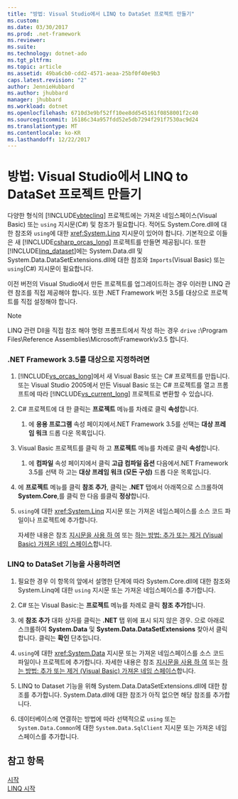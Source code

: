 ```yaml
---
title: "방법: Visual Studio에서 LINQ to DataSet 프로젝트 만들기"
ms.custom: 
ms.date: 03/30/2017
ms.prod: .net-framework
ms.reviewer: 
ms.suite: 
ms.technology: dotnet-ado
ms.tgt_pltfrm: 
ms.topic: article
ms.assetid: 49ba6cb0-cdd2-4571-aeaa-25bf0f40e9b3
caps.latest.revision: "2"
author: JennieHubbard
ms.author: jhubbard
manager: jhubbard
ms.workload: dotnet
ms.openlocfilehash: 6710d3e9bf52ff10ee8dd545161f0858001f2c40
ms.sourcegitcommit: 16186c34a957fdd52e5db7294f291f7530ac9d24
ms.translationtype: MT
ms.contentlocale: ko-KR
ms.lasthandoff: 12/22/2017
---
```

# <a name="how-to-create-a-linq-to-dataset-project-in-visual-studio"></a>방법: Visual Studio에서 LINQ to DataSet 프로젝트 만들기
다양한 형식의 [!INCLUDE[vbteclinq](../../../../includes/vbteclinq-md.md)] 프로젝트에는 가져온 네임스페이스(Visual Basic) 또는 `using` 지시문(C#) 및 참조가 필요합니다. 적어도 System.Core.dll에 대한 참조와 `using`에 대한 <xref:System.Linq> 지시문이 있어야 합니다. 기본적으로 이들은 새 [!INCLUDE[csharp_orcas_long](../../../../includes/csharp-orcas-long-md.md)] 프로젝트를 만들면 제공됩니다. 또한 [!INCLUDE[linq_dataset](../../../../includes/linq-dataset-md.md)]에는 System.Data.dll 및 System.Data.DataSetExtensions.dll에 대한 참조와 `Imports`(Visual Basic) 또는 `using`(C#) 지시문이 필요합니다.  
  
 이전 버전의 Visual Studio에서 만든 프로젝트를 업그레이드하는 경우 이러한 LINQ 관련 참조를 직접 제공해야 합니다. 또한 .NET Framework 버전 3.5를 대상으로 프로젝트를 직접 설정해야 합니다.  
  
> [!NOTE]
>  LINQ 관련 Dll을 직접 참조 해야 명령 프롬프트에서 작성 하는 경우 `drive` **:**\Program Files\Reference Assemblies\Microsoft\Framework\v3.5 합니다.  
  
### <a name="to-target-the-net-framework-35"></a>.NET Framework 3.5를 대상으로 지정하려면  
  
1.  [!INCLUDE[vs_orcas_long](../../../../includes/vs-orcas-long-md.md)]에서 새 Visual Basic 또는 C# 프로젝트를 만듭니다. 또는 Visual Studio 2005에서 만든 Visual Basic 또는 C# 프로젝트를 열고 프롬프트에 따라 [!INCLUDE[vs_current_long](../../../../includes/vs-current-long-md.md)] 프로젝트로 변환할 수 있습니다.  
  
2.  C# 프로젝트에 대 한 클릭는 **프로젝트** 메뉴를 차례로 클릭 **속성**합니다.  
  
    1.  에 **응용 프로그램** 속성 페이지에서.NET Framework 3.5를 선택는 **대상 프레임 워크** 드롭 다운 목록입니다.  
  
3.  Visual Basic 프로젝트를 클릭 하 고 **프로젝트** 메뉴를 차례로 클릭 **속성**합니다.  
  
    1.  에 **컴파일** 속성 페이지에서 클릭 **고급 컴파일 옵션** 다음에서.NET Framework 3.5를 선택 하 고는 **대상 프레임 워크 (모든 구성)** 드롭 다운 목록입니다.  
  
4.  에 **프로젝트** 메뉴를 클릭 **참조 추가**, 클릭는 **.NET** 탭에서 아래쪽으로 스크롤하여 **System.Core**,를 클릭 한 다음 를클릭 **정상**합니다.  
  
5.  `using`에 대한 <xref:System.Linq> 지시문 또는 가져온 네임스페이스를 소스 코드 파일이나 프로젝트에 추가합니다.  
  
     자세한 내용은 참조 [지시문을 사용 하 여](~/docs/csharp/language-reference/keywords/using-directive.md) 또는 [하는 방법: 추가 또는 제거 (Visual Basic) 가져온 네임 스페이스](/visualstudio/ide/how-to-add-or-remove-imported-namespaces-visual-basic)합니다.  
  
### <a name="to-enable-linq-to-dataset-functionality"></a>LINQ to DataSet 기능을 사용하려면  
  
1.  필요한 경우 이 항목의 앞에서 설명한 단계에 따라 System.Core.dll에 대한 참조와 System.Linq에 대한 `using` 지시문 또는 가져온 네임스페이스를 추가합니다.  
  
2.  C# 또는 Visual Basic:는 **프로젝트** 메뉴를 차례로 클릭 **참조 추가**합니다.  
  
3.  에 **참조 추가** 대화 상자를 클릭는 **.NET** 탭 위에 표시 되지 않은 경우. 으로 아래로 스크롤하여 **System.Data** 및 **System.Data.DataSetExtensions** 찾아서 클릭 합니다. 클릭는 **확인** 단추입니다.  
  
4.  `using`에 대한 <xref:System.Data> 지시문 또는 가져온 네임스페이스를 소스 코드 파일이나 프로젝트에 추가합니다. 자세한 내용은 참조 [지시문을 사용 하 여](~/docs/csharp/language-reference/keywords/using-directive.md) 또는 [하는 방법: 추가 또는 제거 (Visual Basic) 가져온 네임 스페이스](/visualstudio/ide/how-to-add-or-remove-imported-namespaces-visual-basic)합니다.  
  
5.  LINQ to Dataset 기능을 위해 System.Data.DataSetExtensions.dll에 대한 참조를 추가합니다. System.Data.dll에 대한 참조가 아직 없으면 해당 참조를 추가합니다.  
  
6.  데이터베이스에 연결하는 방법에 따라 선택적으로 `using` 또는 `System.Data.Common`에 대한 `System.Data.SqlClient` 지시문 또는 가져온 네임스페이스를 추가합니다.  
  
## <a name="see-also"></a>참고 항목  
 [시작](../../../../docs/framework/data/adonet/getting-started-linq-to-dataset.md)  
 [LINQ 시작](http://msdn.microsoft.com/en-us/6cc9af04-950a-4cc3-83d4-2aeb4abe4de9)
